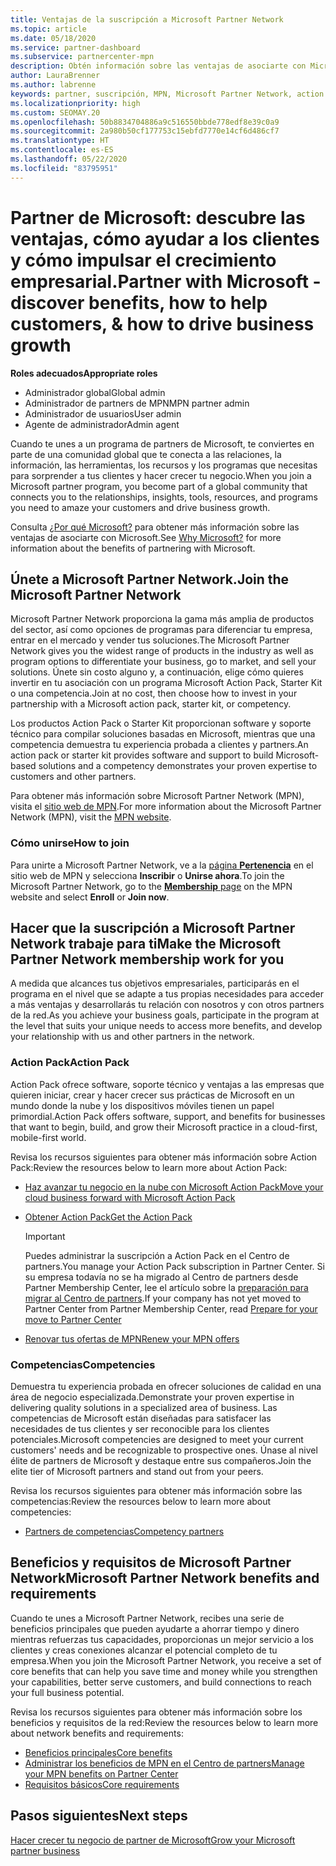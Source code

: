 ```yaml
---
title: Ventajas de la suscripción a Microsoft Partner Network
ms.topic: article
ms.date: 05/18/2020
ms.service: partner-dashboard
ms.subservice: partnercenter-mpn
description: Obtén información sobre las ventajas de asociarte con Microsoft, incluidas las opciones de Microsoft Action Pack, las competencias y los programas para diferenciar tu negocio, sacarlo al mercado y vender tus soluciones.
author: LauraBrenner
ms.author: labrenne
keywords: partner, suscripción, MPN, Microsoft Partner Network, action pack, MAPS, MAP, suscripción a action pack, ventajas, ventajas de MPN, suscripción, silver, gold, competencias
ms.localizationpriority: high
ms.custom: SEOMAY.20
ms.openlocfilehash: 50b8834704886a9c516550bbde778edf8e39c0a9
ms.sourcegitcommit: 2a980b50cf177753c15ebfd7770e14cf6d486cf7
ms.translationtype: HT
ms.contentlocale: es-ES
ms.lasthandoff: 05/22/2020
ms.locfileid: "83795951"
---
```

# <a name="partner-with-microsoft---discover-benefits-how-to-help-customers--how-to-drive-business-growth"></a><span data-ttu-id="c76a6-104">Partner de Microsoft: descubre las ventajas, cómo ayudar a los clientes y cómo impulsar el crecimiento empresarial.</span><span class="sxs-lookup"><span data-stu-id="c76a6-104">Partner with Microsoft - discover benefits, how to help customers, & how to drive business growth</span></span>

<span data-ttu-id="c76a6-105">**Roles adecuados**</span><span class="sxs-lookup"><span data-stu-id="c76a6-105">**Appropriate roles**</span></span>

- <span data-ttu-id="c76a6-106">Administrador global</span><span class="sxs-lookup"><span data-stu-id="c76a6-106">Global admin</span></span>
- <span data-ttu-id="c76a6-107">Administrador de partners de MPN</span><span class="sxs-lookup"><span data-stu-id="c76a6-107">MPN partner admin</span></span>
- <span data-ttu-id="c76a6-108">Administrador de usuarios</span><span class="sxs-lookup"><span data-stu-id="c76a6-108">User admin</span></span>
- <span data-ttu-id="c76a6-109">Agente de administrador</span><span class="sxs-lookup"><span data-stu-id="c76a6-109">Admin agent</span></span>

<span data-ttu-id="c76a6-110">Cuando te unes a un programa de partners de Microsoft, te conviertes en parte de una comunidad global que te conecta a las relaciones, la información, las herramientas, los recursos y los programas que necesitas para sorprender a tus clientes y hacer crecer tu negocio.</span><span class="sxs-lookup"><span data-stu-id="c76a6-110">When you join a Microsoft partner program, you become part of a global community that connects you to the relationships, insights, tools, resources, and programs you need to amaze your customers and drive business growth.</span></span>

<span data-ttu-id="c76a6-111">Consulta [¿Por qué Microsoft?](https://partner.microsoft.com/business-opportunities/why-microsoft) para obtener más información sobre las ventajas de asociarte con Microsoft.</span><span class="sxs-lookup"><span data-stu-id="c76a6-111">See [Why Microsoft?](https://partner.microsoft.com/business-opportunities/why-microsoft) for more information about the benefits of partnering with Microsoft.</span></span>

## <a name="join-the-microsoft-partner-network"></a><span data-ttu-id="c76a6-112">Únete a Microsoft Partner Network.</span><span class="sxs-lookup"><span data-stu-id="c76a6-112">Join the Microsoft Partner Network</span></span>

<!-- 12/5/18 The content below was copied and pasted directly from the Membership page of the MPN site (https://partner.microsoft.com/membership)-->

<span data-ttu-id="c76a6-113">Microsoft Partner Network proporciona la gama más amplia de productos del sector, así como opciones de programas para diferenciar tu empresa, entrar en el mercado y vender tus soluciones.</span><span class="sxs-lookup"><span data-stu-id="c76a6-113">The Microsoft Partner Network gives you the widest range of products in the industry as well as program options to differentiate your business, go to market, and sell your solutions.</span></span> <span data-ttu-id="c76a6-114">Únete sin costo alguno y, a continuación, elige cómo quieres invertir en tu asociación con un programa Microsoft Action Pack, Starter Kit o una competencia.</span><span class="sxs-lookup"><span data-stu-id="c76a6-114">Join at no cost, then choose how to invest in your partnership with a Microsoft action pack, starter kit, or competency.</span></span>

<span data-ttu-id="c76a6-115">Los productos Action Pack o Starter Kit proporcionan software y soporte técnico para compilar soluciones basadas en Microsoft, mientras que una competencia demuestra tu experiencia probada a clientes y partners.</span><span class="sxs-lookup"><span data-stu-id="c76a6-115">An action pack or starter kit provides software and support to build Microsoft-based solutions and a competency demonstrates your proven expertise to customers and other partners.</span></span>

<span data-ttu-id="c76a6-116">Para obtener más información sobre Microsoft Partner Network (MPN), visita el [sitio web de MPN](https://partner.microsoft.com/commercial).</span><span class="sxs-lookup"><span data-stu-id="c76a6-116">For more information about the Microsoft Partner Network (MPN), visit the [MPN website](https://partner.microsoft.com/commercial).</span></span>

### <a name="how-to-join"></a><span data-ttu-id="c76a6-117">Cómo unirse</span><span class="sxs-lookup"><span data-stu-id="c76a6-117">How to join</span></span>

<span data-ttu-id="c76a6-118">Para unirte a Microsoft Partner Network, ve a la [página **Pertenencia**](https://partner.microsoft.com/membership) en el sitio web de MPN y selecciona **Inscribir** o **Unirse ahora**.</span><span class="sxs-lookup"><span data-stu-id="c76a6-118">To join the Microsoft Partner Network, go to the [**Membership** page](https://partner.microsoft.com/membership) on the MPN website and select **Enroll** or **Join now**.</span></span>

## <a name="make-the-microsoft-partner-network-membership-work-for-you"></a><span data-ttu-id="c76a6-119">Hacer que la suscripción a Microsoft Partner Network trabaje para ti</span><span class="sxs-lookup"><span data-stu-id="c76a6-119">Make the Microsoft Partner Network membership work for you</span></span>

<!-- 10/25/2019 The content below content from the Membership pages of the MPN site (https://partner.microsoft.com/membership) and additional updated content.-->

<span data-ttu-id="c76a6-120">A medida que alcances tus objetivos empresariales, participarás en el programa en el nivel que se adapte a tus propias necesidades para acceder a más ventajas y desarrollarás tu relación con nosotros y con otros partners de la red.</span><span class="sxs-lookup"><span data-stu-id="c76a6-120">As you achieve your business goals, participate in the program at the level that suits your unique needs to access more benefits, and develop your relationship with us and other partners in the network.</span></span>

### <a name="action-pack"></a><span data-ttu-id="c76a6-121">Action Pack</span><span class="sxs-lookup"><span data-stu-id="c76a6-121">Action Pack</span></span>

<span data-ttu-id="c76a6-122">Action Pack ofrece software, soporte técnico y ventajas a las empresas que quieren iniciar, crear y hacer crecer sus prácticas de Microsoft en un mundo donde la nube y los dispositivos móviles tienen un papel primordial.</span><span class="sxs-lookup"><span data-stu-id="c76a6-122">Action Pack offers software, support, and benefits for businesses that want to begin, build, and grow their Microsoft practice in a cloud-first, mobile-first world.</span></span>

<span data-ttu-id="c76a6-123">Revisa los recursos siguientes para obtener más información sobre Action Pack:</span><span class="sxs-lookup"><span data-stu-id="c76a6-123">Review the resources below to learn more about Action Pack:</span></span>

- [<span data-ttu-id="c76a6-124">Haz avanzar tu negocio en la nube con Microsoft Action Pack</span><span class="sxs-lookup"><span data-stu-id="c76a6-124">Move your cloud business forward with Microsoft Action Pack</span></span>](https://partner.microsoft.com/membership/action-pack)

- [<span data-ttu-id="c76a6-125">Obtener Action Pack</span><span class="sxs-lookup"><span data-stu-id="c76a6-125">Get the Action Pack</span></span>](mpn-get-action-pack.md)
  
    >[!IMPORTANT]
    ><span data-ttu-id="c76a6-126">Puedes administrar la suscripción a Action Pack en el Centro de partners.</span><span class="sxs-lookup"><span data-stu-id="c76a6-126">You manage your Action Pack subscription in Partner Center.</span></span> <span data-ttu-id="c76a6-127">Si su empresa todavía no se ha migrado al Centro de partners desde Partner Membership Center, lee el artículo sobre la [preparación para migrar al Centro de partners](prepare-pmc-pc-migration.md).</span><span class="sxs-lookup"><span data-stu-id="c76a6-127">If your company has not yet moved to Partner Center from Partner Membership Center, read [Prepare for your move to Partner Center](prepare-pmc-pc-migration.md)</span></span>  

- [<span data-ttu-id="c76a6-128">Renovar tus ofertas de MPN</span><span class="sxs-lookup"><span data-stu-id="c76a6-128">Renew your MPN offers</span></span>](renew-mpn-offers.md)

### <a name="competencies"></a><span data-ttu-id="c76a6-129">Competencias</span><span class="sxs-lookup"><span data-stu-id="c76a6-129">Competencies</span></span>

<span data-ttu-id="c76a6-130">Demuestra tu experiencia probada en ofrecer soluciones de calidad en una área de negocio especializada.</span><span class="sxs-lookup"><span data-stu-id="c76a6-130">Demonstrate your proven expertise in delivering quality solutions in a specialized area of business.</span></span> <span data-ttu-id="c76a6-131">Las competencias de Microsoft están diseñadas para satisfacer las necesidades de tus clientes y ser reconocible para los clientes potenciales.</span><span class="sxs-lookup"><span data-stu-id="c76a6-131">Microsoft competencies are designed to meet your current customers' needs and be recognizable to prospective ones.</span></span> <span data-ttu-id="c76a6-132">Únase al nivel élite de partners de Microsoft y destaque entre sus compañeros.</span><span class="sxs-lookup"><span data-stu-id="c76a6-132">Join the elite tier of Microsoft partners and stand out from your peers.</span></span>

<span data-ttu-id="c76a6-133">Revisa los recursos siguientes para obtener más información sobre las competencias:</span><span class="sxs-lookup"><span data-stu-id="c76a6-133">Review the resources below to learn more about competencies:</span></span>

- [<span data-ttu-id="c76a6-134">Partners de competencias</span><span class="sxs-lookup"><span data-stu-id="c76a6-134">Competency partners</span></span>](https://partner.microsoft.com/membership/competencies)

## <a name="microsoft-partner-network-benefits-and-requirements"></a><span data-ttu-id="c76a6-135">Beneficios y requisitos de Microsoft Partner Network</span><span class="sxs-lookup"><span data-stu-id="c76a6-135">Microsoft Partner Network benefits and requirements</span></span>

<span data-ttu-id="c76a6-136">Cuando te unes a Microsoft Partner Network, recibes una serie de beneficios principales que pueden ayudarte a ahorrar tiempo y dinero mientras refuerzas tus capacidades, proporcionas un mejor servicio a los clientes y creas conexiones alcanzar el potencial completo de tu empresa.</span><span class="sxs-lookup"><span data-stu-id="c76a6-136">When you join the Microsoft Partner Network, you receive a set of core benefits that can help you save time and money while you strengthen your capabilities, better serve customers, and build connections to reach your full business potential.</span></span>

<span data-ttu-id="c76a6-137">Revisa los recursos siguientes para obtener más información sobre los beneficios y requisitos de la red:</span><span class="sxs-lookup"><span data-stu-id="c76a6-137">Review the resources below to learn more about network benefits and requirements:</span></span>

- [<span data-ttu-id="c76a6-138">Beneficios principales</span><span class="sxs-lookup"><span data-stu-id="c76a6-138">Core benefits</span></span>](https://partner.microsoft.com/membership/core-benefits#simple-tab-content-1)
- [<span data-ttu-id="c76a6-139">Administrar los beneficios de MPN en el Centro de partners</span><span class="sxs-lookup"><span data-stu-id="c76a6-139">Manage your MPN benefits on Partner Center</span></span>](manage-your-partner-network-benefits.md)
- [<span data-ttu-id="c76a6-140">Requisitos básicos</span><span class="sxs-lookup"><span data-stu-id="c76a6-140">Core requirements</span></span>](https://partner.microsoft.com/membership/core-benefits#simple-tab-content-2)

## <a name="next-steps"></a><span data-ttu-id="c76a6-141">Pasos siguientes</span><span class="sxs-lookup"><span data-stu-id="c76a6-141">Next steps</span></span>

[<span data-ttu-id="c76a6-142">Hacer crecer tu negocio de partner de Microsoft</span><span class="sxs-lookup"><span data-stu-id="c76a6-142">Grow your Microsoft partner business</span></span>](grow-your-business.md)
